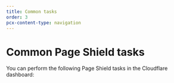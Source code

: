 ```yaml
---
title: Common tasks
order: 3
pcx-content-type: navigation
---
```


# Common Page Shield tasks

You can perform the following Page Shield tasks in the Cloudflare dashboard:

<DirectoryListing path="/use-dashboard" />
